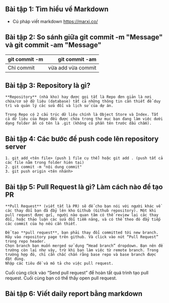 ## Bài tập 1: Tìm hiểu về Markdown

* Cú pháp viết markdown
   https://marxi.co/

## Bài tập 2: So sánh giữa git commit -m "Message" và git commit -am "Message"

| git commit -m |    git commit -am   |
| :--------     |            --------:|
|   Chỉ commit   | vừa add vừa commit |

## Bài tập 3: Repository là gì?

	**Repository** (nhà kho) hay được gọi tắt là Repo đơn giản là nơi chứa/cơ sở dữ liệu (database) tất cả những thông tin cần thiết để duy trì và quản lý các sửa đổi và lịch sử của dự án.

	Trong Repo có 2 cấu trúc dữ liệu chính là Object Store và Index. Tất cả dữ liệu của Repo đều được chứa trong thư mục bạn đang làm việc dưới dạng folder ẩn có tên là .git (không có phần tên trước dấu chấm).

## Bài tập 4: Các bước để push code lên repository server

	1. git add <tên file> (push 1 file cụ thể) hoặc git add . (push tất cả các file nằm trong folder hiên tại)
	2. git commit -m "nội dung commit"
	3. git push origin <tên nhánh>

## Bài tập 5: Pull Request là gì? Làm cách nào để tạo PR

	**Pull Request** (viết tắt là PR) sẽ để cho bạn nói với người khác về các thay đổi bạn đã đẩy lên kho Github (Github repository). Một khi pull request được gửi, người nào quan tâm có thể review lại các thay đổi, hoặc thảo luận các sửa đổi tiềm năng, và có thể theo đó đẩy tiếp các commit của họ nếu cần thiết.

	Để tạo **pull request**, bạn phải thay đổi committed tới new branch.
	Hãy vào repository page trên github. Và click vào nút “Pull Request” trong repo header.
	Chọn branch bạn muốn merged sử dụng “Head branch” dropdown. Bạn nên để trường còn lại như vậy, trừ khi bạn làm việc từ remote branch. Trong trường hợp đó, chỉ cần chắc chắn rằng base repo và base branch được đặt đúng.
	Nhập các tiêu đề và mô tả cho việc pull request.
Cuối cùng click vào “Send pull request” để hoàn tất quá trình tạo pull request. Cuối cùng bạn có thể thấy open pull request.

## Bài tập 6: Viết daily report bằng markdown

